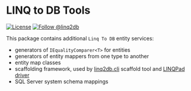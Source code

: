 # LINQ to DB Tools

[![License](https://img.shields.io/github/license/linq2db/linq2db)](MIT-LICENSE.txt)
[![Follow @linq2db](https://img.shields.io/twitter/follow/linq2db.svg)](https://twitter.com/linq2db)

This package contains additional `Linq To DB` entity services:

- generators of `IEqualityComparer<T>` for entities
- generators of entity mappers from one type to another
- entity map classes
- scaffolding framework, used by [linq2db.cli](https://www.nuget.org/packages/linq2db.cli) scaffold tool and [LINQPad driver](https://github.com/linq2db/linq2db.LINQPad)
- SQL Server system schema mappings
